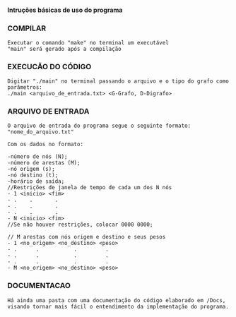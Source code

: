 #### Intruções básicas de uso do programa ####

### COMPILAR ###
	Executar o comando "make" no terminal um executável
	"main" será gerado após a compilação

### EXECUCÃO DO CÓDIGO ###
	Digitar "./main" no terminal passando o arquivo e o tipo do grafo como parâmetros:
	./main <arquivo_de_entrada.txt> <G-Grafo, D-Digrafo>

### ARQUIVO DE ENTRADA ###
	O arquivo de entrada do programa segue o seguinte formato:
	"nome_do_arquivo.txt"
	
	Com os dados no formato:
	
	-número de nós (N);
	-número de arestas (M);
	-nó origem (s);
	-nó destino (t);
	-horário de saída;
	//Restrições de janela de tempo de cada um dos N nós
	- 1 <inicio> <fim>
	- .    .       .
	- .    .       .
	- .    .       .
	- N <inicio> <fim>
	//Se não houver restrições, colocar 0000 0000;

	// M arestas com nós origem e destino e seus pesos
	- 1 <no_origem> <no_destino> <peso>
	- .      .           .         .
	- .      .           .         .
	- .      .           .         .
	- M <no_origem> <no_destino> <peso>

### DOCUMENTACAO ###
	Há ainda uma pasta com uma documentação do código elaborado em /Docs,
	visando tornar mais fácil o entendimento da implementação do programa.

